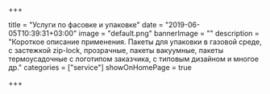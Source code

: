 +++

title = "Услуги по фасовке и упаковке"
date = "2019-06-05T10:39:31+03:00"
image = "default.png"
bannerImage = ""
description = "Короткое описание применения. Пакеты для упаковки в газовой среде, с застежкой zip-lock, прозрачные, пакеты вакуумные, пакеты термоусадочные с логотипом заказчика, с типовым дизайном и многое др."
categories = ["service"]
showOnHomePage = true

+++